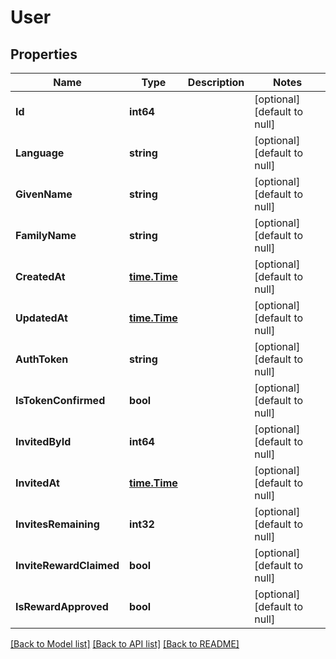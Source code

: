 # User

## Properties
Name | Type | Description | Notes
------------ | ------------- | ------------- | -------------
**Id** | **int64** |  | [optional] [default to null]
**Language** | **string** |  | [optional] [default to null]
**GivenName** | **string** |  | [optional] [default to null]
**FamilyName** | **string** |  | [optional] [default to null]
**CreatedAt** | [**time.Time**](time.Time.md) |  | [optional] [default to null]
**UpdatedAt** | [**time.Time**](time.Time.md) |  | [optional] [default to null]
**AuthToken** | **string** |  | [optional] [default to null]
**IsTokenConfirmed** | **bool** |  | [optional] [default to null]
**InvitedById** | **int64** |  | [optional] [default to null]
**InvitedAt** | [**time.Time**](time.Time.md) |  | [optional] [default to null]
**InvitesRemaining** | **int32** |  | [optional] [default to null]
**InviteRewardClaimed** | **bool** |  | [optional] [default to null]
**IsRewardApproved** | **bool** |  | [optional] [default to null]

[[Back to Model list]](../README.md#documentation-for-models) [[Back to API list]](../README.md#documentation-for-api-endpoints) [[Back to README]](../README.md)


